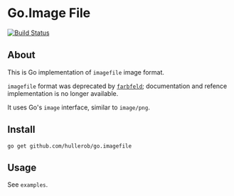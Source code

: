 Go.Image File
=============

[![Build Status](https://travis-ci.org/hullerob/go.imagefile.svg?branch=master)](https://travis-ci.org/hullerob/go.imagefile)

About
-----

This is Go implementation of `imagefile` image format.

`imagefile` format was deprecated by [`farbfeld`](https://github.com/hullerob/go.farbfeld); documentation and refence
implementation is no longer available.

It uses Go's `image` interface, similar to `image/png`.


Install
-------

    go get github.com/hullerob/go.imagefile

Usage
-----

See `examples`.
